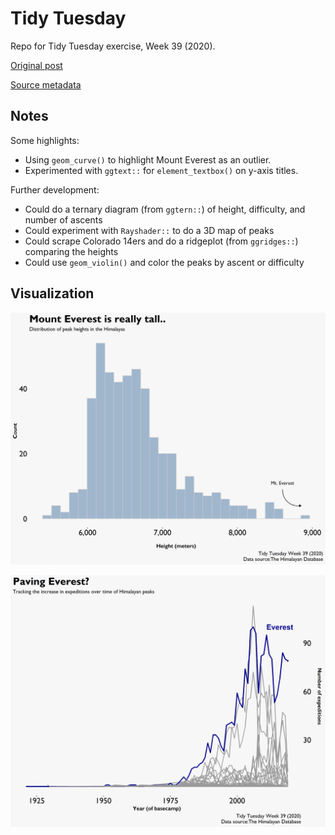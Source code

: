 # Tidy Tuesday
Repo for Tidy Tuesday exercise, Week 39 (2020).

[Original post](https://www.alexcookson.com/post/analyzing-himalayan-peaks-first-ascents/)

[Source metadata](https://www.himalayandatabase.com/)

## Notes  

Some highlights:

*  Using `geom_curve()` to highlight Mount Everest as an outlier. 
*  Experimented with `ggtext::` for `element_textbox()` on y-axis titles.  

Further development:  

*  Could do a ternary diagram (from `ggtern::`) of height, difficulty, and number of ascents  
*  Could experiment with `Rayshader::` to do a 3D map of peaks
*  Could scrape Colorado 14ers and do a ridgeplot (from `ggridges::`) comparing the heights  
*  Could use `geom_violin()` and color the peaks by ascent or difficulty

## Visualization  

![](https://github.com/mrafa3/tidy_tuesday/blob/master/2020/week39/graphics/peak_hist_viz.png)

![](https://github.com/mrafa3/tidy_tuesday/blob/master/2020/week39/graphics/paving_everest_viz.png)